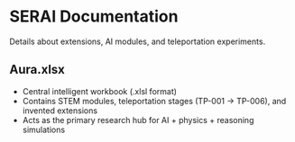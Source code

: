# SERAI Documentation

Details about extensions, AI modules, and teleportation experiments.

## Aura.xlsx
- Central intelligent workbook (.xlsl format)
- Contains STEM modules, teleportation stages (TP-001 → TP-006), and invented extensions
- Acts as the primary research hub for AI + physics + reasoning simulations

